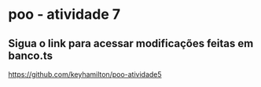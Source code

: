 # poo - atividade 7

## Sigua o link para acessar modificações feitas em banco.ts

https://github.com/keyhamilton/poo-atividade5